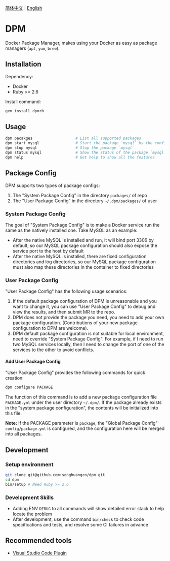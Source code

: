 [简体中文](README.md) | [English](README.en-US.md)

# DPM

Docker Package Manager, makes using your Docker as easy as package managers (`apt`, `yum`, `brew`).

## Installation

Dependency:
- Docker
- Ruby >= 2.6

Install command:
```bash
gem install dpmrb
```

## Usage

```bash
dpm pacakges                   # List all supported packages
dpm start mysql                # Start the package `mysql` by the config `packages/mysql.yml`
dpm stop mysql                 # Stop the package `mysql`
dpm status mysql               # Show the status of the package `mysql`
dpm help                       # Get help to show all the features
```

## Package Config

DPM supports two types of package configs:
1. The "System Package Config" in the directory `packages/` of repo
2. The "User Package Config" in the directory `~/.dpm/packages/` of user

### System Package Config

The goal of "System Package Config" is to make a Docker service run the same as the natively installed one. Take MySQL as an example:
- After the native MySQL is installed and run, it will bind port 3306 by default, so our MySQL package configuration should also expose the service port to the host by default
- After the native MySQL is installed, there are fixed configuration directories and log directories, so our MySQL package configuration must also map these directories in the container to fixed directories

### User Package Config

"User Package Config" has the following usage scenarios:
1. If the default package configuration of DPM is unreasonable and you want to change it, you can use "User Package Config" to debug and view the results, and then submit MR to the repo.
2. DPM does not provide the package you need, you need to add your own package configuration. (Contributions of your new package configuration to DPM are welcome).
3. DPM default package configuration is not suitable for local environment, need to override "System Package Config". For example, if I need to run two MySQL services locally, then I need to change the port of one of the services to the other to avoid conflicts.

#### Add User Package Config

"User Package Config" provides the following commands for quick creation:
```bash
dpm configure PACKAGE
```

The function of this command is to add a new package configuration file `PACKAGE.yml` under the user directory `~/.dpm/`.
If the package already exists in the "system package configuration", the contents will be initialized into this file.

**Note:** If the PACKAGE parameter is `package`, the "Global Package Config" `config/package.yml` is configured, and the configuration here will be merged into all packages.

## Development

### Setup environment

```bash
git clone git@github.com:songhuangcn/dpm.git
cd dpm
bin/setup # Need Ruby >= 2.6
```

### Development Skills

- Adding ENV `DEBUG` to all commands will show detailed error stack to help locate the problem
- After development, use the command `bin/check` to check code specifications and tests, and resolve some CI failures in advance

## Recommended tools

- [Visual Studio Code Plugin](https://github.com/UoooBarry/vscode-dpm)
